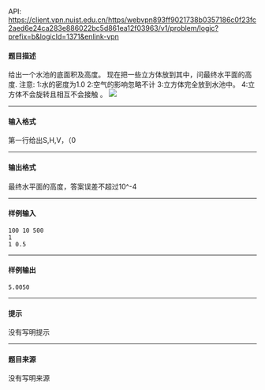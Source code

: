 API: https://client.vpn.nuist.edu.cn/https/webvpn893ff9021738b0357186c0f23fc2aed6e24ca283e886022bc5d861ea12f03963/v1/problem/logic?prefix=b&logicId=1371&enlink-vpn

#### 题目描述

给出一个水池的底面积及高度。 现在把一些立方体放到其中，问最终水平面的高度. 注意: 1:水的密度为1.0 2:空气的影响忽略不计 3:立方体完全放到水池中。 4:立方体不会旋转且相互不会接触 。 ![](../file/1371_0.jpg)

---

#### 输入格式

第一行给出S,H,V，（0

---

#### 输出格式

最终水平面的高度，答案误差不超过10^-4

---

#### 样例输入
```
100 10 500
1
1 0.5
```

---

#### 样例输出
```
5.0050
```

---

#### 提示

没有写明提示

---

#### 题目来源

没有写明来源